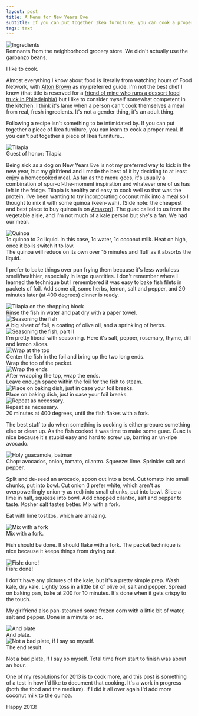 ```yaml
---
layout: post
title: A Menu for New Years Eve
subtitle: If you can put together Ikea furniture, you can cook a proper meal.
tags: text
---
```


<img src="/assets/img/2012-12-31/1.jpg" title="Ingredients"/>
<div class="caption">Remnants from the neighborhood grocery store.  We didn't actually use the garbanzo beans.</div>

I like to cook.

Almost everything I know about food is literally from watching hours of Food Network, with <a href="http://www.foodnetwork.com/good-eats/index.html" target="_blank" title="Good Eats">Alton Brown</a> as my preferred guide.  I'm not the best chef I know (that title is reserved for a <a href="http://www.sugarphillytruck.com/about/" title="About Sugar Philly Truck" target="_blank">friend of mine who runs a dessert food truck in Philadelphia</a>) but I like to consider myself somewhat competent in the kitchen.  I think it's lame when a person can't cook themselves a meal from real, fresh ingredients.  It's not a gender thing, it's an adult thing.

Following a recipe isn't something to be intimidated by.  If you can put together a piece of Ikea furniture, you can learn to cook a proper meal.  If you can't put together a piece of Ikea furniture...

<img src="/assets/img/2012-12-31/2.jpg" title="Tilapia"/>
<div class="caption">Guest of honor: Tilapia</div>

Being sick as a dog on New Years Eve is not my preferred way to kick in the new year, but my girlfriend and I made the best of it by deciding to at least enjoy a homecooked meal.  As far as the menu goes, it's usually a combination of spur-of-the-moment inspiration and whatever one of us has left in the fridge.  Tilapia is healthy and easy to cook well so that was the protein.  I've been wanting to try incorporating coconut milk into a meal so I thought to mix it with some quinoa (keen-wah).  (Side note: the cheapest and best place to buy quinoa is on <a href="http://www.amazon.com/gp/product/B000EDG3UE/ref=as_li_ss_tl?ie=UTF8&tag=musings01b1-20&linkCode=as2&camp=1789&creative=390957&creativeASIN=B000EDG3UE" target="_blank" title="Bob's Red Mill Organic Grain Quinoa">Amazon</a><img src="http://www.assoc-amazon.com/e/ir?t=musings01b1-20&l=as2&o=1&a=B000EDG3UE" width="1" height="1" border="0" alt="" style="border:none !important; margin:0px !important;" />).  The guac called to us from the vegetable aisle, and I'm not much of a kale person but she's a fan.  We had our meal.

<img src="/assets/img/2012-12-31/3.jpg" title="Quinoa"/>
<div class="caption">1c quinoa to 2c liquid. In this case, 1c water, 1c coconut milk. Heat on high, once it boils switch it to low.  
    <br/>The quinoa will reduce on its own over 15 minutes and fluff as it absorbs the liquid.
</div>

I prefer to bake things over pan frying them because it's less work/less smell/healthier, especially in large quantities.  I don't remember where I learned the technique but I remembered it was easy to bake fish filets in packets of foil.  Add some oil, some herbs, lemon, salt and pepper, and 20 minutes later (at 400 degrees) dinner is ready.

<img src="/assets/img/2012-12-31/4.jpg" title="Tilapia on the chopping block"/>
<div class="caption">Rinse the fish in water and pat dry with a paper towel.</div>

<img src="/assets/img/2012-12-31/5.jpg" title="Seasoning the fish"/>
<div class="caption">A big sheet of foil, a coating of olive oil, and a sprinkling of herbs.</div>

<img src="/assets/img/2012-12-31/6.jpg" title="Seasoning the fish, part II"/>
<div class="caption">I'm pretty liberal with seasoning. Here it's salt, pepper, rosemary, thyme, dill and lemon slices.</div>

<img src="/assets/img/2012-12-31/7.jpg" title="Wrap at the top"/>
<div class="caption">Center the fish in the foil and bring up the two long ends.
    <br/>Wrap the top of the packet.</div>

<img src="/assets/img/2012-12-31/8.jpg" title="Wrap the ends"/>
<div class="caption">After wrapping the top, wrap the ends.  
    <br/>Leave enough space within the foil for the fish to steam.</div>   

<img src="/assets/img/2012-12-31/9.jpg" title="Place on baking dish, just in case your foil breaks."/>
<div class="caption">Place on baking dish, just in case your foil breaks.</div> 

<img src="/assets/img/2012-12-31/10.jpg" title="Repeat as necessary."/>
<div class="caption">Repeat as necessary.<br/>20 minutes at 400 degrees, until the fish flakes with a fork.</div>

The best stuff to do when something is cooking is either prepare something else or clean up.  As the fish cooked it was time to make some guac.  Guac is nice because it's stupid easy and hard to screw up, barring an un-ripe avocado.  

<img src="/assets/img/2012-12-31/11.jpg" title="Holy guacamole, batman"/>
<div class="caption">Chop: avocados, onion, tomato, cilantro. Squeeze: lime. Sprinkle: salt and pepper.</div>

Split and de-seed an avocado, spoon out into a bowl.  Cut tomato into small chunks, put into bowl.  Cut onion (I prefer white, which aren't as overpowerlingly onion-y as red) into small chunks, put into bowl.  Slice a lime in half, squeeze into bowl.  Add chopped cilantro, salt and pepper to taste.  Kosher salt tastes better.  Mix with a fork.  

Eat with lime tostitos, which are amazing.

<img src="/assets/img/2012-12-31/12.jpg" title="Mix with a fork"/>
<div class="caption">Mix with a fork.</div>

Fish should be done.  It should flake with a fork.  The packet technique is nice because it keeps things from drying out.

<img src="/assets/img/2012-12-31/13.jpg" title="Fish: done!"/>
<div class="caption">Fish: done!</div>

I don't have any pictures of the kale, but it's a pretty simple prep.  Wash kale, dry kale.  Lightly toss in a little bit of olive oil, salt and pepper.  Spread on baking pan, bake at 200 for 10 minutes.  It's done when it gets crispy to the touch.

My girlfriend also pan-steamed some frozen corn with a little bit of water, salt and pepper.  Done in a minute or so.

<img src="/assets/img/2012-12-31/15.jpg" title="And plate"/>
<div class="caption">And plate.</div>

<img src="/assets/img/2012-12-31/16.jpg" title="Not a bad plate, if I say so myself."/>
<div class="caption">The end result.</div>

Not a bad plate, if I say so myself.  Total time from start to finish was about an hour.

One of my resolutions for 2013 is to cook more, and this post is something of a test in how I'd like to document that cooking.  It's a work in progress (both the food and the medium).  If I did it all over again I'd add more coconut milk to the quinoa.

Happy 2013!
